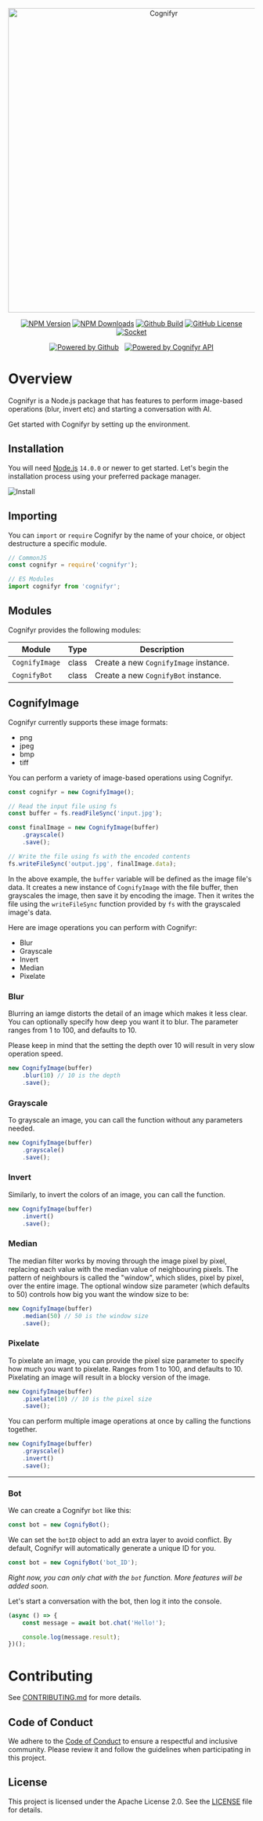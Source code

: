 <div align="center">
    <img width="620"src="https://svgshare.com/i/xY5.svg" alt="Cognifyr">

[![NPM Version](https://img.shields.io/npm/v/cognifyr)](https://www.npmjs.com/package/cognifyr)
[![NPM Downloads](https://img.shields.io/npm/dt/cognifyr)](https://www.npmjs.com/package/cognifyr)
[![Github Build](https://img.shields.io/badge/build-passing-4c1)](https://github.com/Cognifyr/cognifyr/actions/build.yml)
[![GitHub License](https://img.shields.io/github/license/Cognifyr/cognifyr)](https://github.com/cognifyr/Cognifyr/blob/main/LICENSE)
[![Socket](https://socket.dev/api/badge/npm/package/cognifyr)](https://socket.dev/npm/package/cognifyr)

[![Powered by Github](https://img.shields.io/badge/Powered%20by-GitHub-2e2e2e.svg?style=for-the-badge&logo=github)](https://github.com/Cognifyr/cognifyr)
&nbsp;
[![Powered by Cognifyr API](https://img.shields.io/badge/Powered%20by-Cognifyr%20API-32a852.svg?style=for-the-badge&logo=coil)](https://cognifyr-api.vercel.app/api)
</div>

# Overview

Cognifyr is a Node.js package that has features to perform image-based operations (blur, invert etc) and starting a conversation with AI.

Get started with Cognifyr by setting up the environment.

## Installation

You will need [Node.js](https://nodejs.org/en) `14.0.0` or newer to get started. Let's begin the installation process using your preferred package manager.

![Install](https://nodei.co/npm/cognifyr.png?mini=true)

## Importing

You can `import` or `require` Cognifyr by the name of your choice, or object destructure a specific module.

```js
// CommonJS
const cognifyr = require('cognifyr');

// ES Modules
import cognifyr from 'cognifyr';
```

## Modules

Cognifyr provides the following modules:

| Module     | Type      | Description                                     |
|------------|-----------|-------------------------------------------------|
| `CognifyImage` | class     | Create a new `CognifyImage` instance.               |
| `CognifyBot`     | class | Create a new `CognifyBot` instance. |

## CognifyImage

Cognifyr currently supports these image formats:
* png
* jpeg
* bmp
* tiff

You can perform a variety of image-based operations using Cognifyr.

```js
const cognifyr = new CognifyImage();

// Read the input file using fs
const buffer = fs.readFileSync('input.jpg');

const finalImage = new CognifyImage(buffer)
    .grayscale()
    .save();

// Write the file using fs with the encoded contents
fs.writeFileSync('output.jpg', finalImage.data);
```

In the above example, the `buffer` variable will be defined as the image file's data. It creates a new instance of `CognifyImage` with the file buffer, then grayscales the image, then save it by encoding the image. Then it writes the file using the `writeFileSync` function provided by `fs` with the grayscaled image's data.

Here are image operations you can perform with Cognifyr:

- Blur
- Grayscale
- Invert
- Median
- Pixelate

### Blur

Blurring an iamge distorts the detail of an image which makes it less clear. You can optionally specify how deep you want it to blur. The parameter ranges from 1 to 100, and defaults to 10.

Please keep in mind that the setting the depth over 10 will result in very slow operation speed.

```js
new CognifyImage(buffer)
    .blur(10) // 10 is the depth
    .save();
```

### Grayscale

To grayscale an image, you can call the function without any parameters needed.

```js
new CognifyImage(buffer)
    .grayscale()
    .save();
```

### Invert

Similarly, to invert the colors of an image, you can call the function.

```js
new CognifyImage(buffer)
    .invert()
    .save();
```

### Median

The median filter works by moving through the image pixel by pixel, replacing each value with the median value of neighbouring pixels. The pattern of neighbours is called the "window", which slides, pixel by pixel, over the entire image. The optional window size parameter (which defaults to 50) controls how big you want the window size to be:

```js
new CognifyImage(buffer)
    .median(50) // 50 is the window size
    .save();
```

### Pixelate

To pixelate an image, you can provide the pixel size parameter to specify how much you want to pixelate. Ranges from 1 to 100, and defaults to 10. Pixelating an image will result in a blocky version of the image.

```js
new CognifyImage(buffer)
    .pixelate(10) // 10 is the pixel size
    .save();
```

You can perform multiple image operations at once by calling the functions together.

```js
new CognifyImage(buffer)
    .grayscale()
    .invert()
    .save();
```

---

### Bot

We can create a Cognifyr `bot` like this:

```js
const bot = new CognifyBot();
```

We can set the `botID` object to add an extra layer to avoid conflict. By default, Cognifyr will automatically generate a unique ID for you.

```js
const bot = new CognifyBot('bot_ID');
```

*Right now, you can only chat with the `bot` function. More features will be added soon.*

Let's start a conversation with the bot, then log it into the console.

```js
(async () => {
    const message = await bot.chat('Hello!');

    console.log(message.result);
})();
```

# Contributing

See [CONTRIBUTING.md](CONTRIBUTING.md) for more details.

## Code of Conduct

We adhere to the [Code of Conduct](CODE_OF_CONDUCT.md) to ensure a respectful and inclusive community. Please review it and follow the guidelines when participating in this project.

## License

This project is licensed under the Apache License 2.0. See the [LICENSE](LICENSE) file for details.
